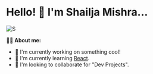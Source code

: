 # Hello! :wave: I'm Shailja Mishra...


![S](https://github.com/Shailja26code/Shailja26code/assets/159249950/be4daa60-0ca6-4b4d-8168-de501ecb61dd)

:woman_technologist: **About me:**
* :telescope: I'm currently working on something cool!
* :seedling: I'm currently learning [React](https://react.dev/).
* :handshake: I'm looking to collaborate for "Dev Projects".
